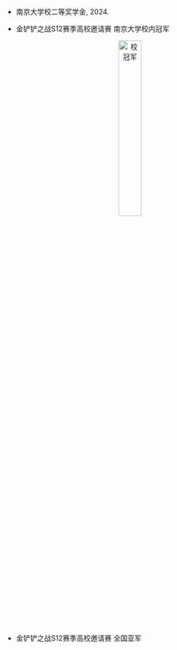 - 南京大学校二等奖学金, 2024.  

- 金铲铲之战S12赛季高校邀请赛 南京大学校内冠军
<p align="center">
  <img src="./static/assets/img/xiaoguanjun.png" 
       alt="校冠军" 
       width="30%">
</p>

- 金铲铲之战S12赛季高校邀请赛 全国亚军